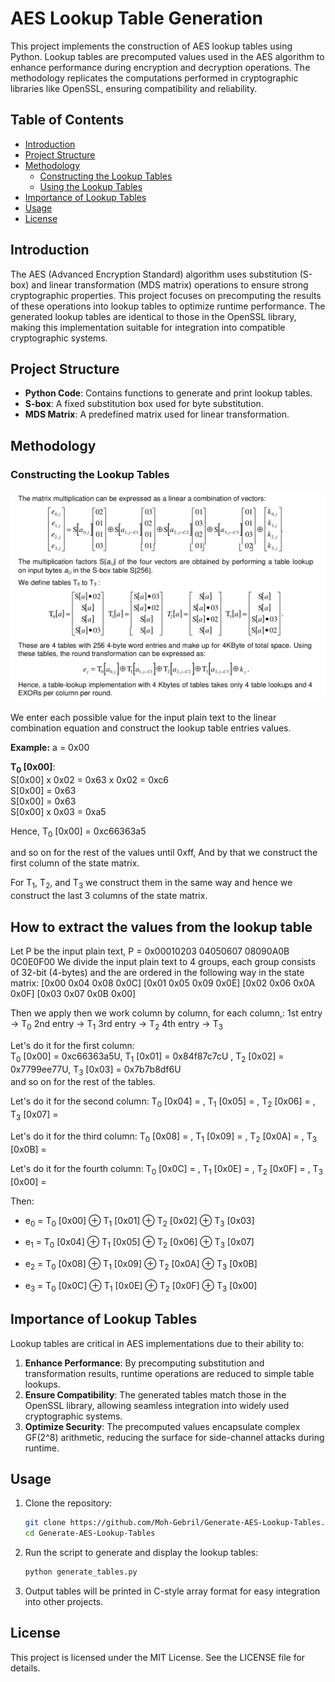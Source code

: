 # AES Lookup Table Generation

This project implements the construction of AES lookup tables using Python. Lookup tables are precomputed values used in the AES algorithm to enhance performance during encryption and decryption operations. The methodology replicates the computations performed in cryptographic libraries like OpenSSL, ensuring compatibility and reliability.

## Table of Contents

- [Introduction](#introduction)
- [Project Structure](#project-structure)
- [Methodology](#methodology)
  - [Constructing the Lookup Tables](#constructing-the-lookup-tables)
  - [Using the Lookup Tables](#using-the-lookup-tables)
- [Importance of Lookup Tables](#importance-of-lookup-tables)
- [Usage](#usage)
- [License](#license)

## Introduction

The AES (Advanced Encryption Standard) algorithm uses substitution (S-box) and linear transformation (MDS matrix) operations to ensure strong cryptographic properties. This project focuses on precomputing the results of these operations into lookup tables to optimize runtime performance. The generated lookup tables are identical to those in the OpenSSL library, making this implementation suitable for integration into compatible cryptographic systems.

## Project Structure

- **Python Code**: Contains functions to generate and print lookup tables.
- **S-box**: A fixed substitution box used for byte substitution.
- **MDS Matrix**: A predefined matrix used for linear transformation.

## Methodology

### Constructing the Lookup Tables

![Constructing the Lookup Tables and Extracting the values from the lookup table](resources/image.png)

We enter each possible value for the input plain text to the linear combination equation and construct the lookup table entries values.

**Example:** a = 0x00

**T<sub>0</sub> [0x00]**: <br>
    S[0x00] x 0x02 = 0x63 x 0x02 = 0xc6 <br>
    S[0x00] = 0x63 <br>
    S[0x00] = 0x63 <br>
    S[0x00] x 0x03 = 0xa5

Hence, T<sub>0</sub> [0x00] = 0xc66363a5

and so on for the rest of the values until 0xff, And by that we construct the first column of the state matrix.

For T<sub>1</sub>, T<sub>2</sub>, and T<sub>3</sub> we construct them in the same way and hence we construct the last 3 columns of the state matrix.

## How to extract the values from the lookup table

Let P be the input plain text, P = 0x00010203 04050607 08090A0B 0C0E0F00
We divide the input plain text to 4 groups, each group consists of 32-bit (4-bytes) and the are ordered in the following way in the state matrix:
[0x00 0x04 0x08 0x0C]
[0x01 0x05 0x09 0x0E]
[0x02 0x06 0x0A 0x0F]
[0x03 0x07 0x0B 0x00]

Then we apply then we work column by column, for each column,:
1st entry -> T<sub>0</sub>
2nd entry -> T<sub>1</sub>
3rd entry -> T<sub>2</sub>
4th entry -> T<sub>3</sub>

Let's do it for the first column: <br>
T<sub>0</sub> [0x00] = 0xc66363a5U, T<sub>1</sub> [0x01] = 0x84f87c7cU , T<sub>2</sub> [0x02] = 0x7799ee77U, T<sub>3</sub> [0x03] = 0x7b7b8df6U <br>
and so on for the rest of the tables. <br>

Let's do it for the second column: T<sub>0</sub> [0x04] = , T<sub>1</sub> [0x05] = , T<sub>2</sub> [0x06] = , T<sub>3</sub> [0x07] =  <br>

Let's do it for the third column: T<sub>0</sub> [0x08] = , T<sub>1</sub> [0x09] = , T<sub>2</sub> [0x0A] = , T<sub>3</sub> [0x0B] =  <br>

Let's do it for the fourth column: T<sub>0</sub> [0x0C] = , T<sub>1</sub> [0x0E] = , T<sub>2</sub> [0x0F] = , T<sub>3</sub> [0x00] = <br>

Then:
- e<sub>0</sub> = T<sub>0</sub> [0x00] ⊕ T<sub>1</sub> [0x01] ⊕ T<sub>2</sub> [0x02] ⊕ T<sub>3</sub> [0x03]

- e<sub>1</sub> = T<sub>0</sub> [0x04] ⊕ T<sub>1</sub> [0x05] ⊕ T<sub>2</sub> [0x06] ⊕ T<sub>3</sub> [0x07]

- e<sub>2</sub> = T<sub>0</sub> [0x08] ⊕ T<sub>1</sub> [0x09] ⊕ T<sub>2</sub> [0x0A] ⊕ T<sub>3</sub> [0x0B]

- e<sub>3</sub> = T<sub>0</sub> [0x0C] ⊕ T<sub>1</sub> [0x0E] ⊕ T<sub>2</sub> [0x0F] ⊕ T<sub>3</sub> [0x00]

## Importance of Lookup Tables

Lookup tables are critical in AES implementations due to their ability to:

1. **Enhance Performance**: By precomputing substitution and transformation results, runtime operations are reduced to simple table lookups.
2. **Ensure Compatibility**: The generated tables match those in the OpenSSL library, allowing seamless integration into widely used cryptographic systems.
3. **Optimize Security**: The precomputed values encapsulate complex GF(2^8) arithmetic, reducing the surface for side-channel attacks during runtime.

## Usage

1. Clone the repository:

   ```bash
   git clone https://github.com/Moh-Gebril/Generate-AES-Lookup-Tables.git
   cd Generate-AES-Lookup-Tables
   ```

2. Run the script to generate and display the lookup tables:

   ```bash
   python generate_tables.py
   ```

3. Output tables will be printed in C-style array format for easy integration into other projects.

## License

This project is licensed under the MIT License. See the LICENSE file for details.
